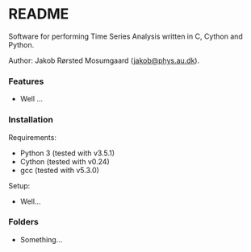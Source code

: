 # README #

Software for performing Time Series Analysis written in C, Cython and Python.

Author: Jakob Rørsted Mosumgaard (jakob@phys.au.dk).

### Features ###

* Well ...


### Installation ###

Requirements: 
* Python 3 (tested with v3.5.1)
* Cython (tested with v0.24)
* gcc (tested with v5.3.0)

Setup:
* Well...


### Folders ###

* Something...